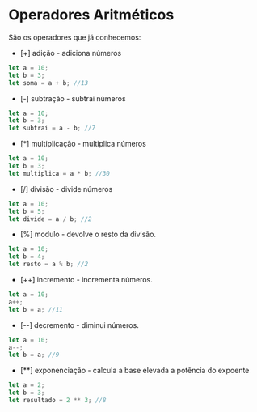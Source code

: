 # Operadores Aritméticos



São os operadores que já conhecemos:

* \[+] adição - adiciona números

```javascript
let a = 10;
let b = 3;
let soma = a + b; //13
```

* \[-] subtração - subtrai números

```javascript
let a = 10;
let b = 3;
let subtrai = a - b; //7
```

* \[\*] multiplicação - multiplica números

```javascript
let a = 10;
let b = 3;
let multiplica = a * b; //30
```

* \[/] divisão - divide números

```javascript
let a = 10;
let b = 5;
let divide = a / b; //2
```

* \[%] modulo - devolve o resto da divisão.

```javascript
let a = 10;
let b = 4;
let resto = a % b; //2
```

* \[++] incremento - incrementa números.

```javascript
let a = 10;
a++;
let b = a; //11
```

* \[--] decremento - diminui números.

```javascript
let a = 10;
a--;
let b = a; //9
```

* \[\*\*] exponenciação - calcula a base elevada a potência do expoente

```javascript
let a = 2;
let b = 3;
let resultado = 2 ** 3; //8
```
